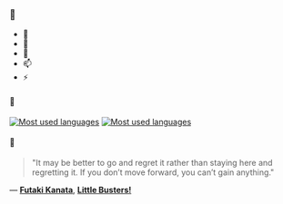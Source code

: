 ### 👋

- 🔭
- 🌱
- 💬
- 📫
- ⚡

#### 🧏

[![Most used languages](https://github-readme-stats-aynah.vercel.app/api/top-langs/?username=aynh&theme=solarized-dark&langs_count=6&layout=compact&hide_title=true)](https://github.com/anuraghazra/github-readme-stats#gh-dark-mode-only)
[![Most used languages](https://github-readme-stats-aynah.vercel.app/api/top-langs/?username=aynh&theme=solarized-light&langs_count=6&layout=compact&hide_title=true)](https://github.com/anuraghazra/github-readme-stats#gh-light-mode-only)

#### 💬

> "It may be better to go and regret it rather than staying here and regretting it. If you don’t move forward, you can’t gain anything."

&mdash; [**Futaki Kanata**](https://myanimelist.net/character.php?q=Futaki%20Kanata&cat=character), [**Little Busters!**](https://myanimelist.net/search/all?q=Little%20Busters!&cat=all)
